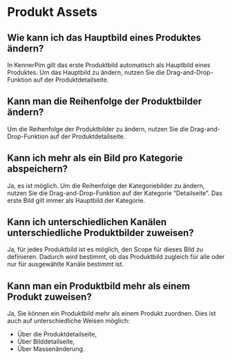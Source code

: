 # Produkt Assets



## Wie kann ich das Hauptbild eines Produktes ändern?

In KennerPim gilt das erste Produktbild automatisch als Hauptbild eines Produktes. Um das Hauptbild zu ändern, nutzen Sie die Drag-and-Drop-Funktion auf der Produktdetailseite.



## Kann man die Reihenfolge der Produktbilder ändern?

Um die Reihenfolge der Produktbilder zu ändern, nutzen Sie die Drag-and-Drop-Funktion auf der Produktdetailseite.



## Kann ich mehr als ein Bild pro Kategorie abspeichern?

Ja, es ist möglich. Um die Reihenfolge der Kategoriebilder zu ändern, nutzen Sie die Drag-and-Drop-Funktion auf der Kategorie “Detailseite”. Das erste Bild gilt immer als Hauptbild der Kategorie.



## Kann ich unterschiedlichen Kanälen unterschiedliche Produktbilder zuweisen?

Ja, für jedes Produktbild ist es möglich, den Scope für dieses Bild zu definieren. Dadurch wird bestimmt, ob das Produktbild zugleich für alle oder nur für ausgewählte Kanäle bestimmt ist.



## Kann man ein Produktbild mehr als einem Produkt zuweisen?

Ja, Sie können ein Produktbild mehr als einem Produkt zuordnen. Dies ist auch auf unterschiedliche Weisen möglich:

- Über die Produktdetailseite,
- Über Bilddetailseite,
- Über Massenänderung.

